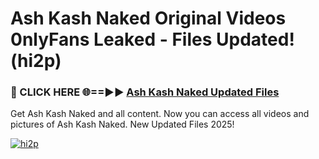 # Ash Kash Naked Original Videos 0nlyFans Leaked - Files Updated! (hi2p)

<h3>🔴 CLICK HERE 🌐==►► <a href="https://tinyurl.com/up5wt9bj" rel="nofollow">Ash Kash Naked Updated Files</a></h3>

Get Ash Kash Naked and all content. Now you can access all videos and pictures of Ash Kash Naked. New Updated Files 2025!

[![hi2p](https://i.imgur.com/ABiUzMV.gif)](https://tinyurl.com/up5wt9bj)
